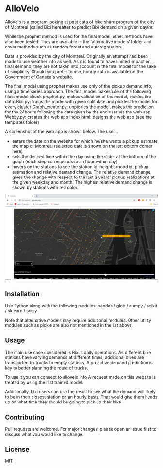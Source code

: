 # AlloVelo

AlloVelo is a program looking at past data of bike share program of the city of Montreal (called Bixi hereafter to predict Bixi demand on a given day/hr. 

While the prophet method is used for the final model, other methods have also been tested. They are available  in the 'alternative models' folder and cover methods such as random forest and autoregression.

Data is provided by the city of Montreal. Originally an attempt had been made to use weather info as well. As it is found to have limited impact on final demand, they are not taken into account in the final model for the sake of simplicity. Should you prefer to use, hourly data is available on the Government of Canada's website.

The final model using prophet makes use only of the pickup demand info, using a time series approach. The final model makes use of the following files:
model check prophet.py: makes validation of the model, pickles the data.
Bixi.py: trains the model with given split date and pickles the model for every cluster
Graph_creator.py: unpickles the model, makes the prediction for the 24hours following the date given by the end user via the web app
Webby.py: creates the web app
index.html: designs the web app (see the templates folder)

A screenshot of the web app is shown below. The user...
- enters the date on the website for which he/she wants a pickup estimate the map of Montréal (selected date is shown on the left bottom corner here)
- sets the desired time within the day using the slider at the bottom of the graph (each step corresponds to an hour wıthın day)
- hovers on the stations to see the station id, neignborhood id, pickup estimation and relative demand change.
The relative demand change gives the change with respect to the last 2 years' pickup realizations at the given weekday and month.
The highest relative demand change is shown by stations with red color.

![](2019-04-20-13-52-33.png)

## Installation

Use Python along with the following modules:
pandas / glob / numpy / scikit / sklearn / scipy

Note that alternative models may require additional modules. Other utility modules such as pickle are also not mentioned in the list above.

## Usage
The main use case considered is Bixi's daily operations. As different bike stations have varying demands at different times, additional bikes are transported by trucks to empty stations. A proactive demand prediction is key to better planning the route of trucks.

To use it you can connect to allovelo.info A request made on this website is treated by using the last trained model.

Additionally, bixi users can use the result to see what the demand will likely to be in their closest station on an hourly basis. That would give them heads up on what time they should be going to pick up their bike

## Contributing
Pull requests are welcome. For major changes, please open an issue first to discuss what you would like to change.


## License
[MIT](https://choosealicense.com/licenses/mit/)